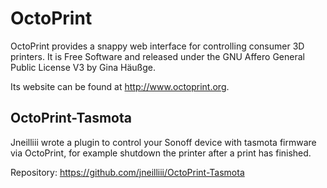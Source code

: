 # OctoPrint

OctoPrint provides a snappy web interface for controlling consumer 3D printers. It is Free Software and released under the GNU Affero General Public License V3 by Gina Häußge.

Its website can be found at http://www.octoprint.org.

## OctoPrint-Tasmota

Jneilliii wrote a plugin to control your Sonoff device with tasmota firmware via OctoPrint, for example shutdown the printer after a print has finished.

Repository: https://github.com/jneilliii/OctoPrint-Tasmota